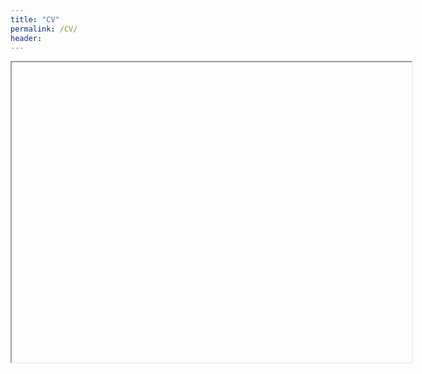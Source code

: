 ```yaml
---
title: "CV"
permalink: /CV/
header:
---
```

<iframe src=""http://sibamoussa.github.io/images/SibaMoussa_CV_082020.pdf" width="640" height="480"></iframe>
